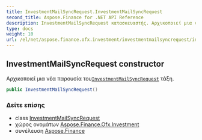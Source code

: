 ```yaml
---
title: InvestmentMailSyncRequest.InvestmentMailSyncRequest
second_title: Aspose.Finance for .NET API Reference
description: InvestmentMailSyncRequest κατασκευαστής. Αρχικοποιεί μια νέα παρουσία τουInvestmentMailSyncRequest τάξη.
type: docs
weight: 10
url: /el/net/aspose.finance.ofx.investment/investmentmailsyncrequest/investmentmailsyncrequest/
---
```

## InvestmentMailSyncRequest constructor

Αρχικοποιεί μια νέα παρουσία του[`InvestmentMailSyncRequest`](../) τάξη.

```csharp
public InvestmentMailSyncRequest()
```

### Δείτε επίσης

* class [InvestmentMailSyncRequest](../)
* χώρος ονομάτων [Aspose.Finance.Ofx.Investment](../../investmentmailsyncrequest/)
* συνέλευση [Aspose.Finance](../../../)


